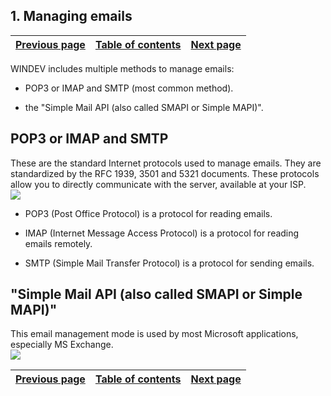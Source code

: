 
## 1. Managing emails
			

| [Previous page](../Concepts_WD/1410087082.md) | [Table of contents](../Concepts_WD/1410087098.md) | [Next page](../Concepts_WD/1410087084.md) |
| --- | --- | --- |



<a name="NOTE1"></a>
<a name="NOTE1_1"></a>
WINDEV includes multiple methods to manage emails:

- POP3 or IMAP and SMTP (most common method). 

- the "Simple Mail API (also called SMAPI or Simple MAPI)". 




<a name="NOTE2"></a>
<a name="NOTE2_1"></a>


## POP3 or IMAP and SMTP
<a name="pop3_imap_and_smtp_ELTTEXTE000134"></a>
These are the standard Internet protocols used to manage emails. They are standardized by the RFC 1939, 3501 and 5321 documents. These protocols allow you to directly communicate with the server, available at your ISP. 
<br>![](https://doc.pcsoft.fr/en-US/images/image.awp?langid=3&name=P6-Gestion%20des%20emails%20Protocoles%20POP3%20ou%20IMAP%20et%20SMTP.gif)


- POP3 (Post Office Protocol) is a protocol for reading emails.

- IMAP (Internet Message Access Protocol) is a protocol for reading emails remotely.

- SMTP (Simple Mail Transfer Protocol) is a protocol for sending emails.




<a name="NOTE3"></a>
<a name="NOTE3_1"></a>


## "Simple Mail API (also called SMAPI or Simple MAPI)"
<a name="simple_mail_api_also_called_smapi_simple_mapi_ELTTEXTE000158"></a>
This email management mode is used by most Microsoft applications, especially MS Exchange.
<br>![](https://doc.pcsoft.fr/en-US/images/image.awp?langid=3&name=P6-API%20Simple%20Mail%20API.gif)


| [Previous page](../Concepts_WD/1410087082.md) | [Table of contents](../Concepts_WD/1410087098.md) | [Next page](../Concepts_WD/1410087084.md) |
| --- | --- | --- |




